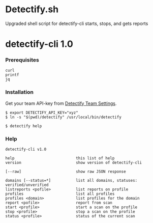 # Detectify.sh
Upgraded shell script for detectify-cli
starts, stops, and gets reports

# detectify-cli 1.0

### Prerequisites

```
curl
printf
jq
```

### Installation

Get your team API-key from [Detectify Team Settings](https://detectify.com/dashboard/team).

```
$ export DETECTIFY_API_KEY="xyz"
$ ln -s "$(pwd)/detectify" /usr/local/bin/detectify

$ detectify help
```

### Help

```
detectify-cli v1.0

help                           this list of help
version                        show version of detectify-cli

[--raw]                        show raw JSON response

domains [--status=*]           list all domains, statuses: verified/unverified
listreports <pofile>           list reports on profile
profiles                       list all profiles
profiles <domain>              list profiles for the domain
report <pofile>                report from scan
start <profile>                start a scan on the profile
stop <profile>                 stop a scan on the profile
status <profile>               status of the current scan
